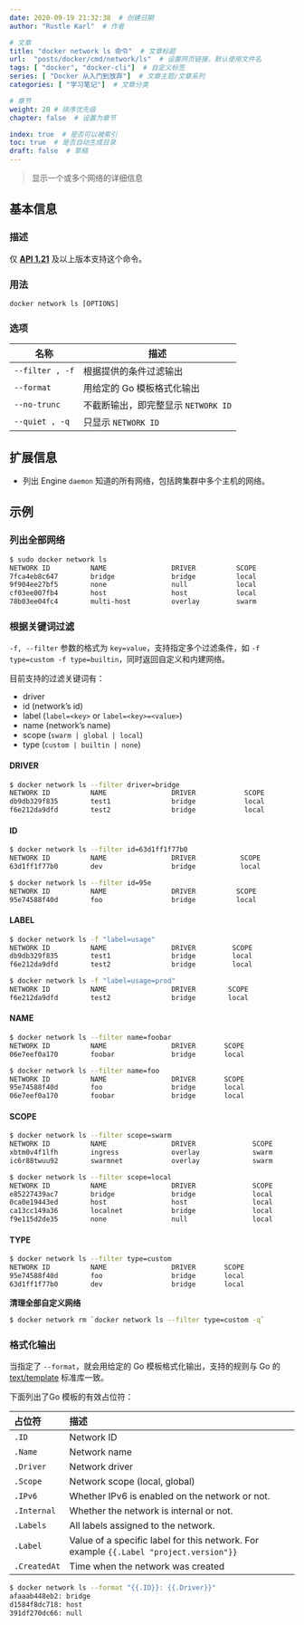 ```yaml
---
date: 2020-09-19 21:32:38  # 创建日期
author: "Rustle Karl"  # 作者

# 文章
title: "docker network ls 命令"  # 文章标题
url:  "posts/docker/cmd/network/ls"  # 设置网页链接，默认使用文件名
tags: [ "docker", "docker-cli"]  # 自定义标签
series: [ "Docker 从入门到放弃"]  # 文章主题/文章系列
categories: [ "学习笔记"]  # 文章分类

# 章节
weight: 20 # 排序优先级
chapter: false  # 设置为章节

index: true  # 是否可以被索引
toc: true  # 是否自动生成目录
draft: false  # 草稿
---
```


> 显示一个或多个网络的详细信息

## 基本信息

### 描述

仅 [**API 1.21**](https://docs.docker.com/engine/api/v1.25/) 及以上版本支持这个命令。

### 用法

```
docker network ls [OPTIONS]
```

### 选项

| 名称 | 描述 |
| ---- | ---- |
| `--filter , -f` | 根据提供的条件过滤输出 |
| `--format` | 用给定的 Go 模板格式化输出 |
| `--no-trunc` | 不截断输出，即完整显示 `NETWORK ID` |
| `--quiet , -q` | 只显示 `NETWORK ID` |

## 扩展信息

- 列出 Engine `daemon` 知道的所有网络，包括跨集群中多个主机的网络。

## 示例

### 列出全部网络

```bash
$ sudo docker network ls
NETWORK ID          NAME                DRIVER          SCOPE
7fca4eb8c647        bridge              bridge          local
9f904ee27bf5        none                null            local
cf03ee007fb4        host                host            local
78b03ee04fc4        multi-host          overlay         swarm
```

### 根据关键词过滤

`-f, --filter` 参数的格式为 `key=value`，支持指定多个过滤条件，如 `-f type=custom -f type=builtin`，同时返回自定义和内建网络。

目前支持的过滤关键词有：

- driver
- id (network’s id)
- label (`label=<key>` or `label=<key>=<value>`)
- name (network’s name)
- scope (`swarm | global | local`)
- type (`custom | builtin | none`)

#### DRIVER

```bash
$ docker network ls --filter driver=bridge
NETWORK ID          NAME                DRIVER            SCOPE
db9db329f835        test1               bridge            local
f6e212da9dfd        test2               bridge            local
```

#### ID

```bash
$ docker network ls --filter id=63d1ff1f77b0
NETWORK ID          NAME                DRIVER           SCOPE
63d1ff1f77b0        dev                 bridge           local

$ docker network ls --filter id=95e
NETWORK ID          NAME                DRIVER          SCOPE
95e74588f40d        foo                 bridge          local
```

#### LABEL

```bash
$ docker network ls -f "label=usage"
NETWORK ID          NAME                DRIVER         SCOPE
db9db329f835        test1               bridge         local
f6e212da9dfd        test2               bridge         local
```

```bash
$ docker network ls -f "label=usage=prod"
NETWORK ID          NAME                DRIVER        SCOPE
f6e212da9dfd        test2               bridge        local
```

#### NAME

```bash
$ docker network ls --filter name=foobar
NETWORK ID          NAME                DRIVER       SCOPE
06e7eef0a170        foobar              bridge       local
```

```bash
$ docker network ls --filter name=foo
NETWORK ID          NAME                DRIVER       SCOPE
95e74588f40d        foo                 bridge       local
06e7eef0a170        foobar              bridge       local
```

#### SCOPE

```bash
$ docker network ls --filter scope=swarm
NETWORK ID          NAME                DRIVER              SCOPE
xbtm0v4f1lfh        ingress             overlay             swarm
ic6r88twuu92        swarmnet            overlay             swarm
```

```bash
$ docker network ls --filter scope=local
NETWORK ID          NAME                DRIVER              SCOPE
e85227439ac7        bridge              bridge              local
0ca0e19443ed        host                host                local
ca13cc149a36        localnet            bridge              local
f9e115d2de35        none                null                local
```

#### TYPE

```bash
$ docker network ls --filter type=custom
NETWORK ID          NAME                DRIVER       SCOPE
95e74588f40d        foo                 bridge       local
63d1ff1f77b0        dev                 bridge       local
```

**清理全部自定义网络**

```bash
$ docker network rm `docker network ls --filter type=custom -q`
```

### 格式化输出

当指定了 `--format`，就会用给定的 Go 模板格式化输出，支持的规则与 Go 的 [text/template](http://golang.org/pkg/text/template/) 标准库一致。

下面列出了Go 模板的有效占位符：

| 占位符 | 描述 |
| :-------------- | :-------------- |
| `.ID` | Network ID |
| `.Name` | Network name |
| `.Driver` | Network driver |
| `.Scope` | Network scope (local, global) |
| `.IPv6` | Whether IPv6 is enabled on the network or not. |
| `.Internal` | Whether the network is internal or not. |
| `.Labels` | All labels assigned to the network. |
| `.Label` | Value of a specific label for this network. For example `{{.Label "project.version"}}` |
| `.CreatedAt` | Time when the network was created |

```bash
$ docker network ls --format "{{.ID}}: {{.Driver}}"
afaaab448eb2: bridge
d1584f8dc718: host
391df270dc66: null
```
